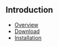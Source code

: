 ## Introduction

* [Overview](/nested-sets-1/overview)
* [Download](/nested-sets-1/overview/download)
* [Installation](/nested-sets-1/overview/installation)
